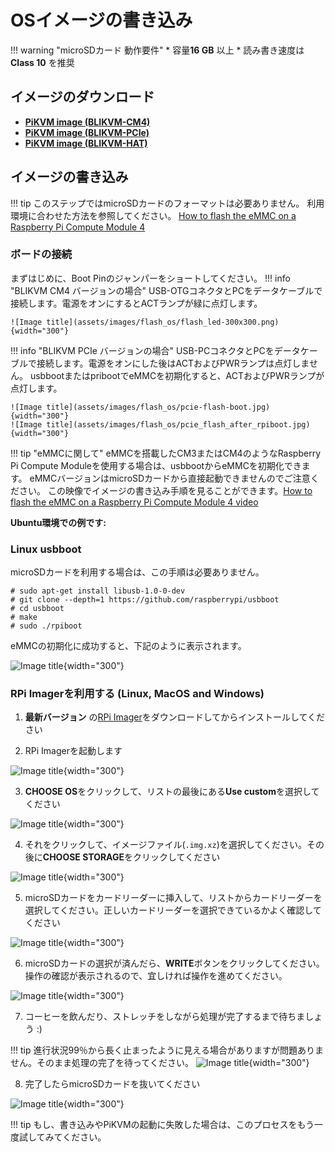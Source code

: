 # OSイメージの書き込み

!!! warning "microSDカード 動作要件"
    * 容量**16 GB** 以上
    * 読み書き速度は **Class 10** を推奨

## イメージのダウンロード

* **[PiKVM image (BLIKVM-CM4)](https://drive.google.com/file/d/1EauTgw3TKsVGRtxka3BcU2O-DRcNZgbE/view?usp=sharing)**
* **[PiKVM image (BLIKVM-PCIe)](https://drive.google.com/file/d/1EauTgw3TKsVGRtxka3BcU2O-DRcNZgbE/view?usp=sharing)**
* **[PiKVM image (BLIKVM-HAT)](https://drive.google.com/file/d/1bsronRZoaimy8MLIMhAAoKvtStGXub2O/view?usp=sharing)**

## イメージの書き込み

!!! tip
    このステップではmicroSDカードのフォーマットは必要ありません。 利用環境に合わせた方法を参照してください。
    [How to flash the eMMC on a Raspberry Pi Compute Module 4](https://www.youtube.com/watch?v=jp_mF1RknU4)

### ボードの接続
まずはじめに、Boot Pinのジャンパーをショートしてください。
!!! info "BLIKVM CM4 バージョンの場合"
    USB-OTGコネクタとPCをデータケーブルで接続します。電源をオンにするとACTランプが緑に点灯します。

    ![Image title](assets/images/flash_os/flash_led-300x300.png){width="300"}

!!! info "BLIKVM PCIe バージョンの場合"
    USB-PCコネクタとPCをデータケーブルで接続します。電源をオンにした後はACTおよびPWRランプは点灯しません。
    usbbootまたはpribootでeMMCを初期化すると、ACTおよびPWRランプが点灯します。

    ![Image title](assets/images/flash_os/pcie-flash-boot.jpg){width="300"}
    ![Image title](assets/images/flash_os/pcie_flash_after_rpiboot.jpg){width="300"}

!!! tip "eMMCに関して"
    eMMCを搭載したCM3またはCM4のようなRaspberry Pi Compute Moduleを使用する場合は、usbbootからeMMCを初期化できます。
    eMMCバージョンはmicroSDカードから直接起動できませんのでご注意ください。
    この映像でイメージの書き込み手順を見ることができます。[How to flash the eMMC on a Raspberry Pi Compute Module 4 video](https://www.youtube.com/watch?v=jp_mF1RknU4)

**Ubuntu環境での例です:**
###  Linux usbboot
microSDカードを利用する場合は、この手順は必要ありません。
```
# sudo apt-get install libusb-1.0-0-dev
# git clone --depth=1 https://github.com/raspberrypi/usbboot
# cd usbboot
# make
# sudo ./rpiboot
```
eMMCの初期化に成功すると、下記のように表示されます。

![Image title](assets/images/flash_os/flash_rpiboot.png){width="300"}

### RPi Imagerを利用する (Linux, MacOS and Windows)

1. **最新バージョン** の[RPi Imager](https://github.com/raspberrypi/rpi-imager/releases)をダウンロードしてからインストールしてください

2. RPi Imagerを起動します

![Image title](assets/images/flash_os/flash_rpi.png){width="300"}

3. **CHOOSE OS**をクリックして、リストの最後にある**Use custom**を選択してください

![Image title](assets/images/flash_os/flash_choose_os.png){width="300"}

4. それをクリックして、イメージファイル(`.img.xz`)を選択してください。その後に**CHOOSE STORAGE**をクリックしてください

![Image title](assets/images/flash_os/flash_img.png){width="300"}

5. microSDカードをカードリーダーに挿入して、リストからカードリーダーを選択してください。正しいカードリーダーを選択できているかよく確認してください

![Image title](assets/images/flash_os/flash_storage.png){width="300"}

6. microSDカードの選択が済んだら、**WRITE**ボタンをクリックしてください。操作の確認が表示されるので、宜しければ操作を進めてください。

![Image title](assets/images/flash_os/flash_write.png){width="300"}

7. コーヒーを飲んだり、ストレッチをしながら処理が完了するまで待ちましょう :)

!!! tip
    進行状況99％から長く止まったように見える場合がありますが問題ありません。そのまま処理の完了を待ってください。
    ![Image title](assets/images/flash_os/flash_wait_process.png){width="300"}

8. 完了したらmicroSDカードを抜いてください

![Image title](assets/images/flash_os/flash_write_successful.png){width="300"}

!!! tip
    もし、書き込みやPiKVMの起動に失敗した場合は、このプロセスをもう一度試してみてください。

